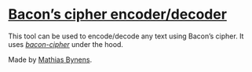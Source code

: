 # [Bacon’s cipher encoder/decoder](http://mothereff.in/bacon)

This tool can be used to encode/decode any text using Bacon’s cipher. It uses [_bacon-cipher_](http://mths.be/bacon) under the hood.

Made by [Mathias Bynens](http://mathiasbynens.be/).
